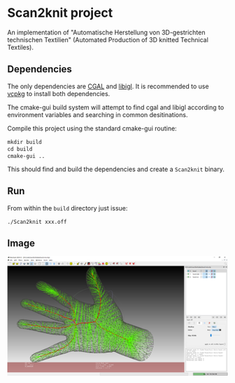 # Scan2knit project

An implementation of "Automatische Herstellung von 3D-gestrichten technischen Textilien" (Automated Production of 3D knitted Technical Textiles).

## Dependencies

The only dependencies are [CGAL](https://doc.cgal.org/latest/Manual/windows.html) and [libigl](https://libigl.github.io/tutorial/). It is recommended to use [vcpkg](https://github.com/microsoft/vcpkg) to install both dependencies.

The cmake-gui build system will attempt to find cgal and libigl according to environment variables and searching in common desitinations.

Compile this project using the standard cmake-gui routine:

    mkdir build
    cd build
    cmake-gui ..

This should find and build the dependencies and create a `Scan2knit` binary.

## Run

From within the `build` directory just issue:

    ./Scan2knit xxx.off

## Image

![hand-skel](./image/hand-skel.png)
